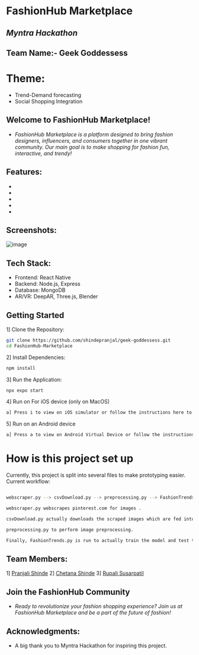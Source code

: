 # FashionHub Marketplace
## _Myntra Hackathon_
## Team Name:- Geek Goddessess
# Theme: 
- Trend-Demand forecasting
- Social Shopping Integration
## Welcome to FashionHub Marketplace!
- _FashionHub Marketplace is a platform designed to bring fashion designers, influencers, and consumers together in one vibrant community. Our main goal is to make shopping for fashion fun, interactive, and trendy!_

## Features:
-
-
-
-
-

## Screenshots:

![image](https://github.com/user-attachments/assets/a048dd96-0213-4303-895c-3a16e4259a2d)



## Tech Stack:

- Frontend: React Native
- Backend: Node.js, Express
- Database: MongoDB
- AR/VR: DeepAR, Three.js, Blender


## Getting Started
1] Clone the Repository:


```sh
git clone https://github.com/shindepranjal/geek-goddessess.git
cd FashionHub-Marketplace
```
2] Install Dependencies:
```sh
npm install
```
3] Run the Application:

```sh
npx expo start
```
4] Run on For iOS device (only on MacOS)
```sh
a] Press i to view on iOS simulator or follow the instructions here to run on a physical device.
```
5] Run on an Android device
```sh
a] Press a to view on Android Virtual Device or follow the instructions here to run on a physical device.
```

# How is this project set up
Currently, this project is split into several files to make prototyping easier. Current workflow:
```sh

webscraper.py --> csvDownload.py --> preprocessing.py --> FashionTrends.py
```
```sh
webscraper.py webscrapes pinterest.com for images .
```
```sh
csvDownload.py actually downloads the scraped images which are fed into.
```
```sh
preprocessing.py to perform image preprocessing.
```
```sh
Finally, FashionTrends.py is run to actually train the model and test the model.
```



## Team Members:
1] [Pranjali Shinde](https://www.linkedin.com/in/pranjali-shinde-257317226/)
2] [Chetana Shinde](https://www.linkedin.com/in/chetana-shinde-382731229/)
3] [Rupali Susarpatil](https://www.linkedin.com/in/rupali-susar-patil-86b297228/)

## Join the FashionHub Community
- _Ready to revolutionize your fashion shopping experience? Join us at FashionHub Marketplace and be a part of the future of fashion!_ 
## Acknowledgments:
 - A big thank you to Myntra Hackathon for inspiring this project.






 
